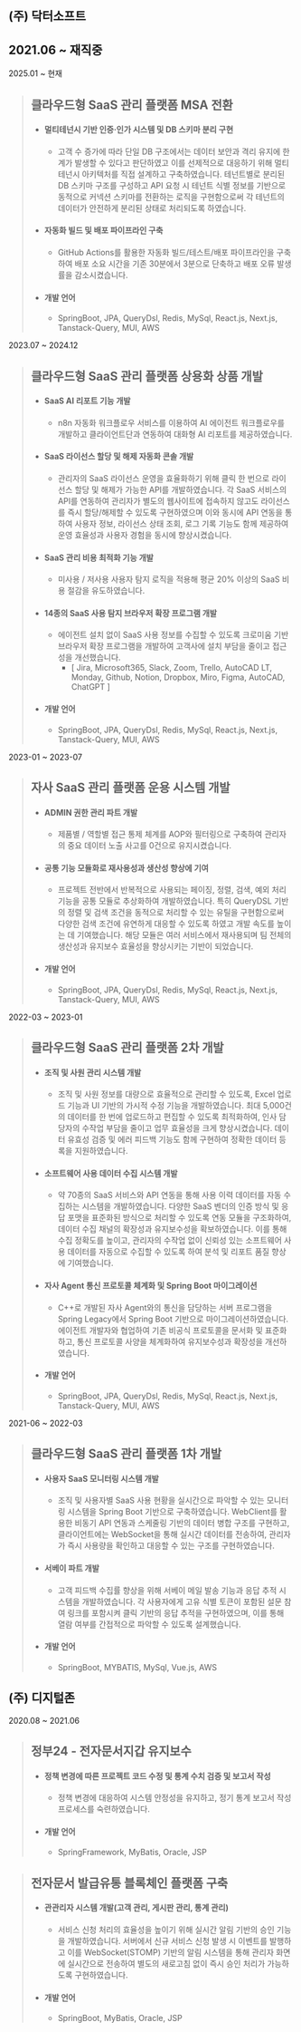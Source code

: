 ## (주) 닥터소프트
## 2021.06 ~ 재직중

2025.01 ~ 현재
> ## 클라우드형 SaaS 관리 플랫폼 MSA 전환
> * #### 멀티테넌시 기반 인증·인가 시스템 및 DB 스키마 분리 구현
>   * 고객 수 증가에 따라 단일 DB 구조에서는 데이터 보안과 격리 유지에 한계가 발생할 수 있다고 판단하였고 이를 선제적으로 대응하기 위해 멀티테넌시 아키텍처를 직접 설계하고 구축하였습니다. 테넌트별로 분리된 DB 스키마 구조를 구성하고 API 요청 시 테넌트 식별 정보를 기반으로 동적으로 커넥션 스키마를 전환하는 로직을 구현함으로써 각 테넌트의 데이터가 안전하게 분리된 상태로 처리되도록 하였습니다.
> * #### 자동화 빌드 및 배포 파이프라인 구축
>   * GitHub Actions를 활용한 자동화 빌드/테스트/배포 파이프라인을 구축하여 배포 소요 시간을 기존 30분에서 3분으로 단축하고 배포 오류 발생률을 감소시켰습니다.
> * #### 개발 언어
>   * SpringBoot, JPA, QueryDsl, Redis, MySql, React.js, Next.js, Tanstack-Query, MUI, AWS

2023.07 ~ 2024.12
> ## 클라우드형 SaaS 관리 플랫폼 상용화 상품 개발
> * #### SaaS AI 리포트 기능 개발
>   * n8n 자동화 워크플로우 서비스를 이용하여 AI 에이전트 워크플로우를 개발하고 클라이언트단과 연동하여 대화형 AI 리포트를 제공하였습니다.
> * #### SaaS 라이선스 할당 및 해제 자동화 콘솔 개발
>   * 관리자의 SaaS 라이선스 운영을 효율화하기 위해 클릭 한 번으로 라이선스 할당 및 해제가 가능한 API를 개발하였습니다. 각 SaaS 서비스의 API를 연동하여 관리자가 별도의 웹사이트에 접속하지 않고도 라이선스를 즉시 할당/해제할 수 있도록 구현하였으며 이와 동시에 API 연동을 통하여 사용자 정보, 라이선스 상태 조회, 로그 기록 기능도 함께 제공하여 운영 효율성과 사용자 경험을 동시에 향상시켰습니다.
> * #### SaaS 관리 비용 최적화 기능 개발
>   * 미사용 / 저사용 사용자 탐지 로직을 적용해 평균 20% 이상의 SaaS 비용 절감을 유도하였습니다.
> * #### 14종의 SaaS 사용 탐지 브라우저 확장 프로그램 개발
>   * 에이전트 설치 없이 SaaS 사용 정보를 수집할 수 있도록 크로미움 기반 브라우저 확장 프로그램을 개발하여 고객사에 설치 부담을 줄이고 접근성을 개선했습니다.
>     * [ Jira, Microsoft365, Slack, Zoom, Trello, AutoCAD LT, Monday, Github, Notion, Dropbox, Miro, Figma, AutoCAD, ChatGPT ]
> * #### 개발 언어
>   * SpringBoot, JPA, QueryDsl, Redis, MySql, React.js, Next.js, Tanstack-Query, MUI, AWS

2023-01 ~ 2023-07
> ## 자사 SaaS 관리 플랫폼 운용 시스템 개발
> * #### ADMIN 권한 관리 파트 개발
>   * 제품별 / 역할별 접근 통제 체계를 AOP와 필터링으로 구축하여 관리자의 중요 데이터 노출 사고를 0건으로 유지시켰습니다.
> * #### 공통 기능 모듈화로 재사용성과 생산성 향상에 기여
>   * 프로젝트 전반에서 반복적으로 사용되는 페이징, 정렬, 검색, 예외 처리 기능을 공통 모듈로 추상화하여 개발하였습니다. 특히 QueryDSL 기반의 정렬 및 검색 조건을 동적으로 처리할 수 있는 유틸을 구현함으로써 다양한 검색 조건에 유연하게 대응할 수 있도록 하였고 개발 속도를 높이는 데 기여했습니다. 해당 모듈은 여러 서비스에서 재사용되며 팀 전체의 생산성과 유지보수 효율성을 향상시키는 기반이 되었습니다.
> * #### 개발 언어
>   * SpringBoot, JPA, QueryDsl, Redis, MySql, React.js, Next.js, Tanstack-Query, MUI, AWS

2022-03 ~ 2023-01
> ## 클라우드형 SaaS 관리 플랫폼 2차 개발
> * #### 조직 및 사원 관리 시스템 개발
>   * 조직 및 사원 정보를 대량으로 효율적으로 관리할 수 있도록, Excel 업로드 기능과 UI 기반의 가시적 수정 기능을 개발하였습니다. 최대 5,000건의 데이터를 한 번에 업로드하고 편집할 수 있도록 최적화하여, 인사 담당자의 수작업 부담을 줄이고 업무 효율성을 크게 향상시켰습니다. 데이터 유효성 검증 및 에러 피드백 기능도 함께 구현하여 정확한 데이터 등록을 지원하였습니다.
> * #### 소프트웨어 사용 데이터 수집 시스템 개발
>   * 약 70종의 SaaS 서비스와 API 연동을 통해 사용 이력 데이터를 자동 수집하는 시스템을 개발하였습니다. 다양한 SaaS 벤더의 인증 방식 및 응답 포맷을 표준화된 방식으로 처리할 수 있도록 연동 모듈을 구조화하여, 데이터 수집 채널의 확장성과 유지보수성을 확보하였습니다. 이를 통해 수집 정확도를 높이고, 관리자의 수작업 없이 신뢰성 있는 소프트웨어 사용 데이터를 자동으로 수집할 수 있도록 하여 분석 및 리포트 품질 향상에 기여했습니다.
> * #### 자사 Agent 통신 프로토콜 체계화 및 Spring Boot 마이그레이션
>   * C++로 개발된 자사 Agent와의 통신을 담당하는 서버 프로그램을 Spring Legacy에서 Spring Boot 기반으로 마이그레이션하였습니다. 에이전트 개발자와 협업하여 기존 비공식 프로토콜을 문서화 및 표준화하고, 통신 프로토콜 사양을 체계화하여 유지보수성과 확장성을 개선하였습니다.
> * #### 개발 언어
>   * SpringBoot, JPA, QueryDsl, Redis, MySql, React.js, Next.js, Tanstack-Query, MUI, AWS

2021-06 ~ 2022-03
> ## 클라우드형 SaaS 관리 플랫폼 1차 개발
> * #### 사용자 SaaS 모니터링 시스템 개발
>   * 조직 및 사용자별 SaaS 사용 현황을 실시간으로 파악할 수 있는 모니터링 시스템을 Spring Boot 기반으로 구축하였습니다. WebClient를 활용한 비동기 API 연동과 스케줄링 기반의 데이터 병합 구조를 구현하고, 클라이언트에는 WebSocket을 통해 실시간 데이터를 전송하여, 관리자가 즉시 사용량을 확인하고 대응할 수 있는 구조를 구현하였습니다.
> * #### 서베이 파트 개발
>   * 고객 피드백 수집률 향상을 위해 서베이 메일 발송 기능과 응답 추적 시스템을 개발하였습니다. 각 사용자에게 고유 식별 토큰이 포함된 설문 참여 링크를 포함시켜 클릭 기반의 응답 추적을 구현하였으며, 이를 통해 열람 여부를 간접적으로 파악할 수 있도록 설계했습니다.
> * #### 개발 언어
>   * SpringBoot, MYBATIS, MySql, Vue.js, AWS

## (주) 디지털존
2020.08 ~ 2021.06
> ## 정부24 - 전자문서지갑 유지보수
> * #### 정책 변경에 따른 프로젝트 코드 수정 및 통계 수치 검증 및 보고서 작성
>   * 정책 변경에 대응하여 시스템 안정성을 유지하고, 정기 통계 보고서 작성 프로세스를 숙련하였습니다.
> * #### 개발 언어
>   * SpringFramework, MyBatis, Oracle, JSP

> ## 전자문서 발급유통 블록체인 플랫폼 구축
> * #### 관관리자 시스템 개발(고객 관리, 게시판 관리, 통계 관리)
>   * 서비스 신청 처리의 효율성을 높이기 위해 실시간 알림 기반의 승인 기능을 개발하였습니다. 서버에서 신규 서비스 신청 발생 시 이벤트를 발행하고 이를 WebSocket(STOMP) 기반의 알림 시스템을 통해 관리자 화면에 실시간으로 전송하여 별도의 새로고침 없이 즉시 승인 처리가 가능하도록 구현하였습니다.
> * #### 개발 언어
>   * SpringBoot, MyBatis, Oracle, JSP
